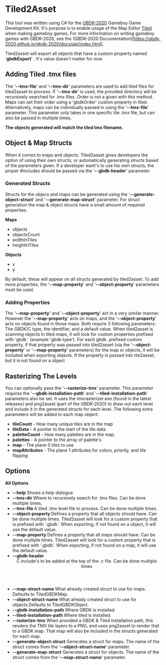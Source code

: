﻿# Tiled2Asset
This tool was written using C# for the [GBDK-2020](https://github.com/gbdk-2020) Gameboy Game Development Kit. It's purpose is to enable usage of the Map Editor [Tiled](https://www.mapeditor.org/) when making gameboy games. For more information on writing gameboy games with GBDK-2020, see the (GBDK-2020 Documentation)[https://gbdk-2020.github.io/gbdk-2020/docs/api/index.html].

Tiled2asset will export all objects that have a custom property named '**gbdkExport**' . It's value doesn't matter for now.

## Adding Tiled .tmx files
The '**--tmx-file**' and '**--tmx-dir**' parameters are used to add tiled files for tiled2asset to process. If '**--tmx-dir**' is used, the provided directory will be recursively searched for .tmx files. Order is not a given with this method. Maps can set their order using a 'gbdkOrder' custom property in tiled. Alternatively, maps can be individually passed in using the '**--tmx-file**' parameter. This parameter only takes in one specific tile .tmx file, but can also be passed in multiple times.

**The objects generated will match the tiled tmx filename.**

## Object & Map Structs
When it comes to maps and objects. Tiled2asset gives developers the option of using their own structs, or automatically generating structs based of the parameters given. If a developer want's to use his own structs, the proper #includes should be passed via the '**--gbdk-header**' parameter. 

### Generated Structs
Structs for the objecs and maps can be generated using the '**--generate-object-struct**' and '**--generate-map-struct**' parameter. For struct generation the map & object structs have a small amount of required properties.

**Maps**
 - objects
 - objectsCount
 - widthInTiles
 - heightInTiles

**Objects**
 - x
 - y

 By default, these will appear on all structs generated by tiled2asset. To add more properties, the '**--map-property**' and '**--object-property**' parameters must be used.
 
 ### Adding Properties
 The '**--map-property**' and '**--object-property**' act in a very similar manner. However the '**--map-property**' acts on maps, and the '**--object-property**' acts on objects found in those maps. Both require 3 following parameters: The GBDK/C type, the identifier, and a default value. When tiled2asset is scanning objects in tiled maps, it will look for custom properties prefixed with 'gbdk.' (example 'gbdk.type'). For each gbdk. prefixed custom property, if that property was passed into tiled2asset (via the '**--object-property**' or '**--map-property**' parameters) for the map or objects, it will be included when exporting objects. If the property is passed into tile2asset, but it is not found on a object

 ## Rasterizing The Levels

 You can optionally pass the '**--rasterize-tmx**' parameter. This parameter requires the '**--gbdk-installation-path**' and '**--tiled-installation-path**' parameters also be set. It uses the tmxrasterizer.exe (found in the latest releases) and png2asset (part of the GBDK-2020) to draw out each level and include it in the generated structs for each level. The following extra parameters will be added to each map object:

 - **tileCount** - How many unique tiles are in the map
 - **tileData** - A pointer to the start of the tile data
 - **paletteCount** - How many palettes are in the map.
 - **palettes** - A pointer to the array of palette's
 - **map** - The plane 0 tiles to use
 - **mapAttributes** - The plane 1 attributes for colors, priority, and tile flipping

## Options

**All Options**

 - **--help** Shows a help dialogue
 - **--tmx-dir <directory>** Where to recursively search for .tmx files. Can be done multiple times.
 - **--tmx-file <tmx-file>** A tiled .tmx level file to process. Can be done multiple times.
 - **--object-property <type> <name> <default>** Defines a property that all objects should have. Can be done multiple times. Tiled2asset will look for a custom property that is prefixed with '.gbdk'. When exporting, if not found on a object, it will use the default value.
 - **--map-property <type> <name> <default>** Defines a property that all maps should have. Can be done multiple times. Tiled2asset will look for a custom property that is prefixed with '.gbdk'. When exporting, if not found on a map, it will use the default value.
 - **--gbdk-header <header>** C include's to be added at the top of the .c file. Can be done multiple times
 - **--map-struct-name <name>** What already created struct to use for maps. Defaults to TiledGBDKMap.
 - **--object-struct-name <name>** What already created struct to use for objects.Defaults to TiledGBDKObject. 
 - **--gbdk-installation-path <name>** Where GBDK is installed
 - **--tiled-installation-path <name>** Where tiled is installed.
 - **--rasterize-tmx** When provided a GBDK & Tiled installation path, this renders the TMX tile layers to a PNG, and uses png2asset to render that to a GBDK map. That map will also be included in the structs generated for each map.
 - **--generate-object-struct** Generates a struct for maps. The name of the struct comes from the '**--object-struct-name**' parameter.
 - **--generate-map-struct** Generates a struct for objects. The name of the struct comes from the '**--map-struct-name**' parameter.